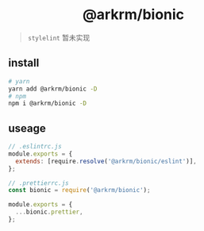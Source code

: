 <h1 align='center'>@arkrm/bionic</h1>

> `stylelint` 暂未实现

## install

```bash
# yarn 
yarn add @arkrm/bionic -D
# npm 
npm i @arkrm/bionic -D
```

## useage

```js
// .eslintrc.js
module.exports = {
  extends: [require.resolve('@arkrm/bionic/eslint')],
};

// .prettierrc.js
const bionic = require('@arkrm/bionic');

module.exports = {
  ...bionic.prettier,
};
```
